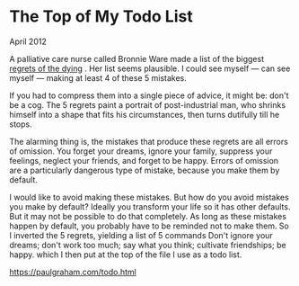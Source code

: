 # The Top of My Todo List

April 2012

A palliative care nurse called Bronnie Ware made a list of the biggest [regrets of the dying](http://bronnieware.com/regrets-of-the-dying/) . Her list seems plausible. I could see myself — can see myself — making at least 4 of these 5 mistakes.

If you had to compress them into a single piece of advice, it might be: don't be a cog. The 5 regrets paint a portrait of post-industrial man, who shrinks himself into a shape that fits his circumstances, then turns dutifully till he stops.

The alarming thing is, the mistakes that produce these regrets are all errors of omission. You forget your dreams, ignore your family, suppress your feelings, neglect your friends, and forget to be happy. Errors of omission are a particularly dangerous type of mistake, because you make them by default.

I would like to avoid making these mistakes. But how do you avoid mistakes you make by default? Ideally you transform your life so it has other defaults. But it may not be possible to do that completely. As long as these mistakes happen by default, you probably have to be reminded not to make them. So I inverted the 5 regrets, yielding a list of 5 commands Don't ignore your dreams; don't work too much; say what you think; cultivate friendships; be happy. which I then put at the top of the file I use as a todo list.

https://paulgraham.com/todo.html
